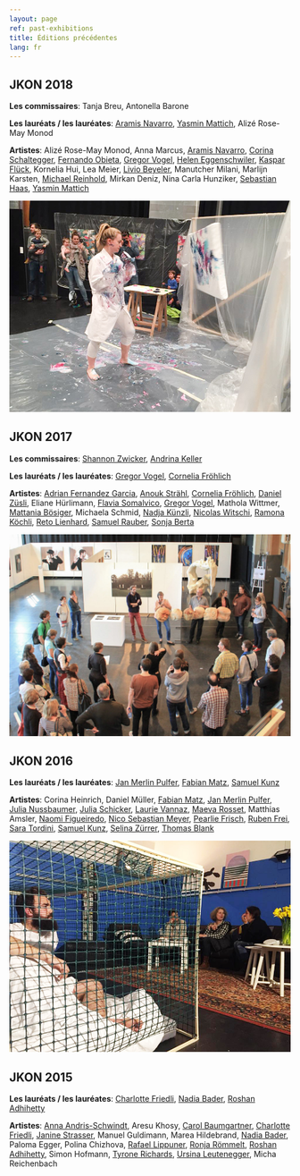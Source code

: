 ```yaml
---
layout: page
ref: past-exhibitions
title: Éditions précédentes
lang: fr
---
```


## JKON 2018

__Les commissaires__: Tanja Breu, Antonella Barone

__Les lauréats / les lauréates__: [Aramis Navarro](http://www.aramisnavarro.com/), [Yasmin Mattich](http://yasminmattich.wixsite.com/portfolio), Alizé Rose-May Monod

__Artistes__:
Alizé Rose-May Monod, Anna Marcus, [Aramis Navarro](http://www.aramisnavarro.com/), [Corina Schaltegger](http://www.corinaschaltegger.ch/), [Fernando Obieta](https://blanktree.ch/), [Gregor Vogel](https://www.gregor-vogel.com/), [Helen Eggenschwiler](https://heleneggenschwiler.ch/), [Kaspar Flück](https://kasparflueck.com/), Kornelia Hui, Lea Meier, [Livio Beyeler](https://www.liviobeyeler.com/), Manutcher Milani, Marlijn Karsten, [Michael Reinhold](https://www.michaelreinhold.org/), Mirkan Deniz, Nina Carla Hunziker, [Sebastian Haas](https://www.sebastianhaas.ch), [Yasmin Mattich](http://yasminmattich.wixsite.com/portfolio)

![JKON Stimmungsbild 3](images/jkon3.jpg)

## JKON 2017

__Les commissaires__: [Shannon Zwicker](http://www.shannonzwicker.ch/), [Andrina Keller](http://www.andrinakeller.ch/)

__Les lauréats / les lauréates__: [Gregor Vogel](https://www.gregor-vogel.com/), [Cornelia Fröhlich](http://corneliafroehlich.com/)

__Artistes__:
[Adrian Fernandez Garcia](http://adrianfernandezgarcia.com/), [Anouk Strähl](https://www.dent-de-lion.ch/), [Cornelia Fröhlich](http://corneliafroehlich.com/), [Daniel Züsli](http://www.daniel-zuesli.ch/), Eliane Hürlimann, [Flavia Somalvico](http://flaviasomalvico.blogspot.com/), [Gregor Vogel](https://www.gregor-vogel.com/), Mathola Wittmer, [Mattania Bösiger](https://macherei.com/), Michaela Schmid, [Nadja Künzli](https://www.nadjakuenzli.ch/), [Nicolas Witschi](http://nicolaswitschi.com/), [Ramona Köchli](http://ramonakoechli.ch/), [Reto Lienhard](http://www.retolienhard.com/), [Samuel Rauber](http://www.samuelrauber.ch/), [Sonja Berta](http://www.sonjaberta.com/)

![JKON Stimmungsbild 3](images/jkon2.jpg)

## JKON 2016

__Les lauréats / les lauréates__: [Jan Merlin Pulfer](https://macherei.com/), [Fabian Matz](https://fabianmatz.com/), [Samuel Kunz](http://samuel-kunz.tumblr.com/)

__Artistes__:
Corina Heinrich, Daniel Müller, [Fabian Matz](https://fabianmatz.com/), [Jan Merlin Pulfer](https://macherei.com/), [Julia Nussbaumer](https://julianussbaumer.com/), [Julia Schicker](http://www.juliaschicker.ch/), [Laurie Vannaz](http://laurievannaz.wixsite.com/portfolio), [Maeva Rosset](http://www.maevarosset.com/), Matthias Amsler, [Naomi Figueiredo](https://www.naomifigueiredo.com/), [Nico Sebastian Meyer](http://www.nicosebastianmeyer.com/), [Pearlie Frisch](https://pearliefrisch.com/), [Ruben Frei](http://rubenfrei.com/), [Sara Tordini](http://saratordini.tumblr.com/), [Samuel Kunz](http://samuel-kunz.tumblr.com/), [Selina Zürrer](http://www.selinazuerrer.ch/), [Thomas Blank](http://www.thomasgeorgblank.de/)
 
![JKON Stimmungsbild 3](images/jkon1.jpg)

## JKON 2015

__Les lauréats / les lauréates__: [Charlotte Friedli](https://www.charlottefriedli.com/), [Nadia Bader](http://www.nadiabader.ch/), [Roshan Adhihetty](http://www.adhihetty.ch/)

__Artistes__:
[Anna Andris-Schwindt](http://www.anna-andris.de/), Aresu Khosy, [Carol Baumgartner](http://www.carolbaumgartner.net/), [Charlotte Friedli](https://www.charlottefriedli.com/), [Janine Strasser](https://janinestrasser.allyou.net/), Manuel Guldimann, Marea Hildebrand, [Nadia Bader](http://www.nadiabader.ch/), Paloma Egger, Polina Chizhova, [Rafael Lippuner](http://artscience.uni-ak.ac.at/people/herr__rafael_lippuner), [Ronja Römmelt](https://www.zhdk.ch/person/207098), [Roshan Adhihetty](http://www.adhihetty.ch/), Simon Hofmann, [Tyrone Richards](http://tyronerichards.ch/), [Ursina Leutenegger](https://vimeo.com/user18355118), Micha Reichenbach 

